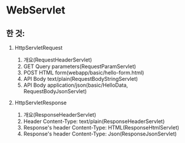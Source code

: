 # WebServlet

## 한 것:
1. HttpServletRequest
   1. 개요(RequestHeaderServlet)
   2. GET Query parameters(RequestParamServlet)
   3. POST HTML form(webapp/basic/hello-form.html)
   4. API Body text/plain(RequestBodyStringServlet)
   5. API Body application/json(basic/HelloData, RequestBodyJsonServlet)
   
2. HttpServletResponse
   1. 개요(ResponseHeaderServlet)
   2. Header Content-Type: text/plain(ResponseHeaderServlet)
   3. Response's header Content-Type: HTML(ResponseHtmlServlet)
   4. Response's header Content-Type: Json(ResponseJsonServlet)

